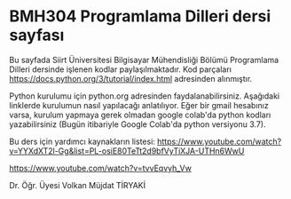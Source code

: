 # BMH304 Programlama Dilleri dersi sayfası

Bu sayfada Siirt Üniversitesi Bilgisayar Mühendisliği Bölümü Programlama Dilleri dersinde işlenen kodlar paylaşılmaktadır. Kod parçaları https://docs.python.org/3/tutorial/index.html adresinden alınmıştır. 

Python kurulumu için python.org adresinden faydalanabilirsiniz. Aşağıdaki linklerde kurulumun nasıl yapılacağı anlatılıyor. Eğer bir gmail hesabınız varsa, kurulum yapmaya gerek olmadan google colab'da python kodları yazabilirsiniz (Bugün itibariyle Google Colab'da python versiyonu 3.7). 

Bu ders için yardımcı kaynakların listesi:
https://www.youtube.com/watch?v=YYXdXT2l-Gg&list=PL-osiE80TeTt2d9bfVyTiXJA-UTHn6WwU

https://www.youtube.com/watch?v=tvvEqvyh_Vw

Dr. Öğr. Üyesi Volkan Müjdat TİRYAKİ
